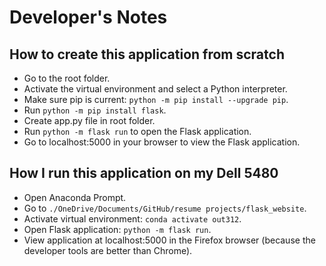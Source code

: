 # Developer's Notes

## How to create this application from scratch

- Go to the root folder.
- Activate the virtual environment and select a Python interpreter.
- Make sure pip is current: `python -m pip install --upgrade pip`.
- Run `python -m pip install flask`.
- Create app.py file in root folder.
- Run `python -m flask run` to open the Flask application.
- Go to localhost:5000 in your browser to view the Flask application.

## How I run this application on my Dell 5480

- Open Anaconda Prompt.
- Go to `./OneDrive/Documents/GitHub/resume projects/flask_website`.
- Activate virtual environment: `conda activate out312`.
- Open Flask application: `python -m flask run`.
- View application at localhost:5000 in the Firefox browser (because the developer tools are better than Chrome).
